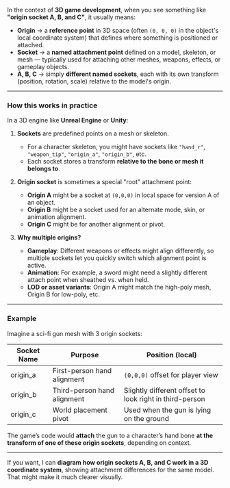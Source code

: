 In the context of **3D game development**, when you see something like **"origin socket A, B, and C"**, it usually means:

- **Origin** → a **reference point** in 3D space (often `(0, 0, 0)` in the object's local coordinate system) that defines where something is positioned or attached.
- **Socket** → a **named attachment point** defined on a model, skeleton, or mesh — typically used for attaching other meshes, weapons, effects, or gameplay objects.
- **A, B, C** → simply **different named sockets**, each with its own transform (position, rotation, scale) relative to the model's origin.

---

### How this works in practice

In a 3D engine like **Unreal Engine** or **Unity**:

1. **Sockets** are predefined points on a mesh or skeleton.
   - For a character skeleton, you might have sockets like `"hand_r"`, `"weapon_tip"`, `"origin_a"`, `"origin_b"`, etc.
   - Each socket stores a transform **relative to the bone or mesh it belongs to**.

2. **Origin socket** is sometimes a special "root" attachment point:
   - **Origin A** might be a socket at `(0,0,0)` in local space for version A of an object.
   - **Origin B** might be a socket used for an alternate mode, skin, or animation alignment.
   - **Origin C** might be for another alignment or pivot.

3. **Why multiple origins?**
   - **Gameplay**: Different weapons or effects might align differently, so multiple sockets let you quickly switch which alignment point is active.
   - **Animation**: For example, a sword might need a slightly different attach point when sheathed vs. when held.
   - **LOD or asset variants**: Origin A might match the high-poly mesh, Origin B for low-poly, etc.

---

### Example

Imagine a sci-fi gun mesh with 3 origin sockets:

| Socket Name | Purpose                     | Position (local)                                        |
| ----------- | --------------------------- | ------------------------------------------------------- |
| origin_a    | First-person hand alignment | `(0,0,0)` offset for player view                        |
| origin_b    | Third-person hand alignment | Slightly different offset to look right in third-person |
| origin_c    | World placement pivot       | Used when the gun is lying on the ground                |

The game’s code would **attach** the gun to a character’s hand bone **at the transform of one of these origin sockets**, depending on context.

---

If you want, I can **diagram how origin sockets A, B, and C work in a 3D coordinate system**, showing attachment differences for the same model. That might make it much clearer visually.
